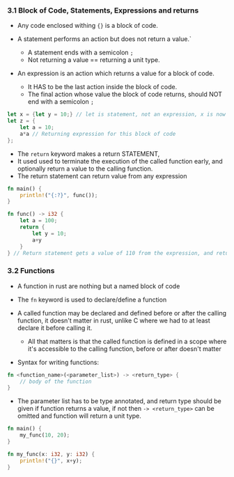 
### 3.1 Block of Code, Statements, Expressions and returns

- Any code enclosed withing `{}` is a block of code.
- A statement performs an action but does not return a value.`
	- A statement ends with a semicolon `;`
	- Not returning a value == returning a unit type.
	
- An expression is an action which returns a value for a block of code.
	- It HAS to be the last action inside the block of code.
	- The final action whose value the block of code returns, should NOT end with a semicolon `;`
```rust
let x = {let y = 10;} // let is statement, not an expression, x is now a unit type
let z = {
	let a = 10;
	a*a // Returning expression for this block of code
};
```


- The `return` keyword makes a return STATEMENT,
- It used used to terminate the execution of the called function early, and optionally return a value to the calling function.
- The return statement can return value from any expression
```rust
fn main() {
	println!("{:?}", func());
}

fn func() -> i32 {
	let a = 100;
	return {
		let y = 10;
		a+y
	}
} // Return statement gets a value of 110 from the expression, and returns that to main
```



### 3.2 Functions
- A function in rust are nothing but a named block of code
- The `fn` keyword is used to declare/define a function
- A called function may be declared and defined before or after the calling function, it doesn't matter in rust, unlike C where we had to at least declare it before calling it.
	- All that matters is that the called function is defined in a scope where it's accessible to the calling function, before or after doesn't matter

- Syntax for writing functions:
```rust
fn <function_name>(<parameter_list>) -> <return_type> {
	// body of the function
}
```

- The parameter list has to be type annotated, and return type should be given if function returns a value, if not then `-> <return_type>` can be omitted and function will return a unit type.

```rust
fn main() {
	my_func(10, 20);
}

fn my_func(x: i32, y: i32) {
	println!("{}", x+y);
}
```